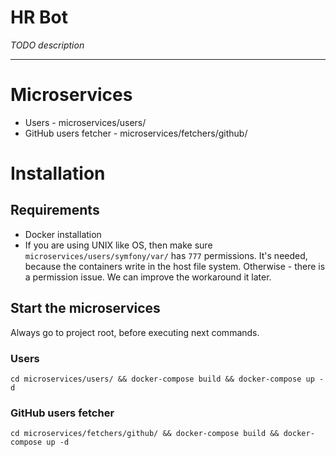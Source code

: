 # HR Bot
*TODO description*

---
# Microservices
- Users - microservices/users/
- GitHub users fetcher - microservices/fetchers/github/

# Installation

## Requirements
- Docker installation
- If you are using UNIX like OS, then make sure `microservices/users/symfony/var/` has `777` permissions. It's needed, because the containers write in the host file system. Otherwise - there is a permission issue. We can improve the workaround it later.

## Start the microservices
Always go to project root, before executing next commands.

### Users
`cd microservices/users/ && docker-compose build && docker-compose up -d`

### GitHub users fetcher
`cd microservices/fetchers/github/ && docker-compose build && docker-compose up -d`
